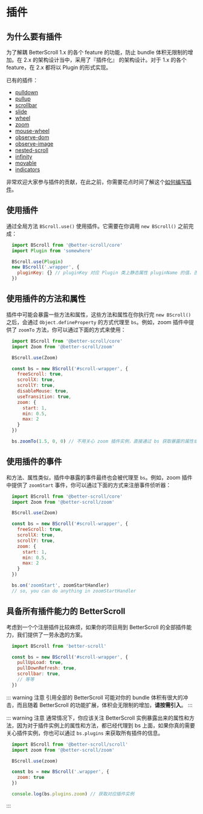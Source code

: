 # 插件

## 为什么要有插件

为了解耦 BetterScroll 1.x 的各个 feature 的功能，防止 bundle 体积无限制的增加。在 2.x 的架构设计当中，采用了『插件化』 的架构设计。对于 1.x 的各个 feature，在 2.x 都将以 Plugin 的形式实现。

已有的插件：
- [pulldown](./pulldown.html)
- [pullup](./pullup.html)
- [scrollbar](./scroll-bar.html)
- [slide](./slide.html)
- [wheel](./wheel.html)
- [zoom](./zoom.html)
- [mouse-wheel](./mouse-wheel.html)
- [observe-dom](./observe-dom.html)
- [observe-image](./observe-image.html)
- [nested-scroll](./nested-scroll.html)
- [infinity](./infinity.html)
- [movable](./movable.html)
- [indicators](./indicators.html)

非常欢迎大家参与插件的贡献，在此之前，你需要花点时间了解这个[如何编写插件](./how-to-write.html)。

## 使用插件

通过全局方法 `BScroll.use()` 使用插件。它需要在你调用 `new BScroll()` 之前完成：

```js
  import BScroll from '@better-scroll/core'
  import Plugin from 'somewhere'

  BScroll.use(Plugin)
  new BScroll('.wrapper', {
    pluginKey: {} // pluginKey 对应 Plugin 类上静态属性 pluginName 的值，否则插件无法实例化
  })
```

## 使用插件的方法和属性

插件中可能会暴露一些方法和属性，这些方法和属性在你执行完 `new BScroll()` 之后，会通过 `Object.defineProperty` 的方式代理至 `bs`。例如，zoom 插件中提供了 `zoomTo` 方法，你可以通过下面的方式来使用：

```js
  import BScroll from '@better-scroll/core'
  import Zoom from '@better-scroll/zoom'

  BScroll.use(Zoom)

  const bs = new BScroll('#scroll-wrapper', {
    freeScroll: true,
    scrollX: true,
    scrollY: true,
    disableMouse: true,
    useTransition: true,
    zoom: {
      start: 1,
      min: 0.5,
      max: 2
    }
  })

  bs.zoomTo(1.5, 0, 0) // 不用关心 zoom 插件实例，直接通过 bs 获取暴露的属性或者方法。
```

## 使用插件的事件

和方法、属性类似，插件中暴露的事件最终也会被代理至 `bs`。例如，zoom 插件中提供了 `zoomStart` 事件，你可以通过下面的方式来注册事件侦听器：

```js
  import BScroll from '@better-scroll/core'
  import Zoom from '@better-scroll/zoom'

  BScroll.use(Zoom)

  const bs = new BScroll('#scroll-wrapper', {
    freeScroll: true,
    scrollX: true,
    scrollY: true,
    zoom: {
      start: 1,
      min: 0.5,
      max: 2
    }
  })

  bs.on('zoomStart', zoomStartHandler)
  // so, you can do anything in zoomStartHandler
```

## 具备所有插件能力的 BetterScroll

考虑到一个个注册插件比较麻烦，如果你的项目用到 BetterScroll 的全部插件能力，我们提供了一劳永逸的方案。


```js
  import BScroll from 'better-scroll'

  const bs = new BScroll('#scroll-wrapper', {
    pullUpLoad: true,
    pullDownRefresh: true,
    scrollbar: true,
    // 等等
  })
```

::: warning 注意
引用全部的 BetterScroll 可能对你的 bundle 体积有很大的冲击，而且随着 BetterScroll 的功能扩展，体积会无限制的增加，**请按需引入**。
:::

::: warning 注意
通常情况下，你应该关注 BetterScroll 实例暴露出来的属性和方法，因为对于插件实例上的属性和方法，都已经代理到 bs 上面，如果你真的需要关心插件实例，你也可以通过 `bs.plugins` 来获取所有插件的信息。

```js
  import BScroll from '@better-scroll/scroll'
  import zoom from '@better-scroll/zoom'

  BScroll.use(zoom)

  const bs = new BScroll('.wrapper', {
    zoom: true
  })

  console.log(bs.plugins.zoom) // 获取对应插件实例
```
:::